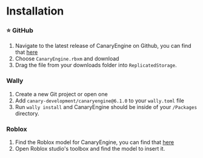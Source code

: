 # Installation

### ⭐ GitHub

1. Navigate to the latest release of CanaryEngine on Github, you can find that [here](https://github.com/canary-development/CanaryEngine/releases/)
2. Choose `CanaryEngine.rbxm` and download
3. Drag the file from your downloads folder into `ReplicatedStorage`.

### Wally

1. Create a new Git project or open one
2. Add `canary-development/canaryengine@6.1.0` to your `wally.toml` file
3. Run `wally install` and CanaryEngine should be inside of your `/Packages` directory.

### Roblox

1. Find the Roblox model for CanaryEngine, you can find that [here](https://create.roblox.com/marketplace/asset/15418357641/CanaryEngine)
2. Open Roblox studio's toolbox and find the model to insert it.